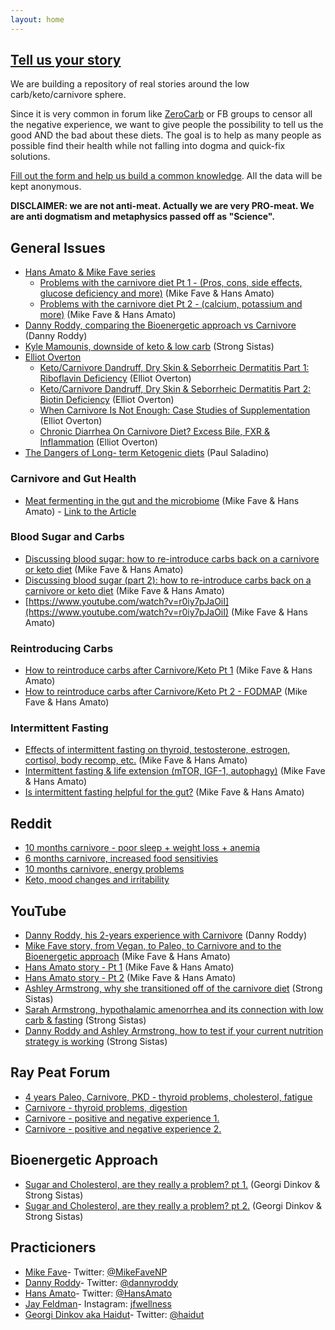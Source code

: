 ```yaml
---
layout: home
---
```


## [Tell us your story](https://t.co/WLsZBFpedB?amp=1)

We are building a repository of real stories around the low carb/keto/carnivore sphere. 

Since it is very common in forum like [ZeroCarb](https://www.reddit.com/r/zerocarb/) or FB groups to censor all the negative experience, we want to give people the possibility to tell us the good AND the bad about these diets. The goal is to help as many people as possible find their health while not falling into dogma and quick-fix solutions. 

[Fill out the form and help us build a common knowledge](https://t.co/WLsZBFpedB?amp=1). All the data will be kept anonymous.

**DISCLAIMER: we are not anti-meat. Actually we are very PRO-meat. We are anti dogmatism and metaphysics passed off as "Science".**

## General Issues

* [Hans Amato & Mike Fave series](https://www.youtube.com/channel/UCi1TIaHvuEpZ3f_eb3cWwGQ)
    * [Problems with the carnivore diet Pt 1 - (Pros, cons, side effects, glucose deficiency and more)](https://www.youtube.com/watch?v=pCuJ-h91tpE) (Mike Fave & Hans Amato)
    * [Problems with the carnivore diet Pt 2 - (calcium, potassium and more)](https://www.youtube.com/watch?v=ihByfIEDLXQ) (Mike Fave & Hans Amato)
* [Danny Roddy, comparing the Bioenergetic approach vs Carnivore](https://www.youtube.com/watch?v=dDNMkpTV-AM) (Danny Roddy)
* [Kyle Mamounis, downside of keto & low carb](https://www.youtube.com/watch?v=YF76CpYLvt4) (Strong Sistas)
* [Elliot Overton](https://www.eonutrition.co.uk/)
    * [Keto/Carnivore Dandruff, Dry Skin & Seborrheic Dermatitis Part 1: Riboflavin Deficiency](https://www.youtube.com/watch?v=PGo76Ve7_-8) (Elliot Overton)
    * [Keto/Carnivore Dandruff, Dry Skin & Seborrheic Dermatitis Part 2: Biotin Deficiency](https://www.youtube.com/watch?v=KekAIE6umdY) (Elliot Overton)
    * [When Carnivore Is Not Enough: Case Studies of Supplementation](https://www.youtube.com/watch?v=kAGCyW4GBuU) (Elliot Overton)
    * [Chronic Diarrhea On Carnivore Diet? Excess Bile, FXR & Inflammation](https://www.youtube.com/watch?v=xjWSF8V1H00) (Elliot Overton)
* [The Dangers of Long- term Ketogenic diets](https://www.youtube.com/watch?v=1VsnQU7Q1jQ) (Paul Saladino)

### Carnivore and Gut Health

* [Meat fermenting in the gut and the microbiome](https://youtu.be/klOMN39kVl0?t=4604) (Mike Fave & Hans Amato) - [Link to the Article](https://pubmed.ncbi.nlm.nih.gov/26527169/)


### Blood Sugar and Carbs

 * [Discussing blood sugar: how to re-introduce carbs back on a carnivore or keto diet](https://www.youtube.com/watch?v=EFpPDB_FjdI) (Mike Fave & Hans Amato)
 * [Discussing blood sugar (part 2): how to re-introduce carbs back on a carnivore or keto diet](https://www.youtube.com/watch?v=CrNg8pW8w4g) (Mike Fave & Hans Amato)
 * [https://www.youtube.com/watch?v=r0iy7pJaOiI](https://www.youtube.com/watch?v=r0iy7pJaOiI) (Mike Fave & Hans Amato)

### Reintroducing Carbs

* [How to reintroduce carbs after Carnivore/Keto Pt 1](https://www.youtube.com/watch?v=XASw79e2wfg) (Mike Fave & Hans Amato)
* [How to reintroduce carbs after Carnivore/Keto Pt 2 - FODMAP](https://www.youtube.com/watch?v=3NByGzyF4h4) (Mike Fave & Hans Amato)

### Intermittent Fasting

* [Effects of intermittent fasting on thyroid, testosterone, estrogen, cortisol, body recomp, etc.](https://www.youtube.com/watch?v=hllY6xpbGTc) (Mike Fave & Hans Amato)
* [Intermittent fasting & life extension (mTOR, IGF-1, autophagy)](https://www.youtube.com/watch?v=PR0Si2lv9eg) (Mike Fave & Hans Amato)
* [Is intermittent fasting helpful for the gut?](https://www.youtube.com/watch?v=IO6UnFubU3o) (Mike Fave & Hans Amato)

## Reddit

* [10 months carnivore - poor sleep + weight loss + anemia](https://www.reddit.com/r/carnivore/comments/i1un48/considering_quitting_carnivore_advice/)
* [6 months carnivore, increased food sensitivies](https://www.reddit.com/r/carnivore/comments/i1un48/considering_quitting_carnivore_advice/)
* [10 months carnivore, energy problems](https://www.reddit.com/r/raypeat/comments/fwrh92/coming_off_of_highfat_ketogenic_carnivore_diet/) 
* [Keto, mood changes and irritability](https://www.reddit.com/r/keto/comments/agmhw7/long_term_keto_problems_irritability_apathy/)  


## YouTube

* [Danny Roddy, his 2-years experience with Carnivore](https://www.youtube.com/watch?v=ScphI4jReJ0) (Danny Roddy)
* [Mike Fave story, from Vegan, to Paleo, to Carnivore and to the Bioenergetic approach](https://www.youtube.com/watch?v=5anfMsJ5I7c) (Mike Fave & Hans Amato)
* [Hans Amato story - Pt 1](https://www.youtube.com/watch?v=ZVZR6iQ00hQ) (Mike Fave & Hans Amato)
* [Hans Amato story - Pt 2](https://www.youtube.com/watch?v=rMVcDtgM4I4) (Mike Fave & Hans Amato)
* [Ashley Armstrong, why she transitioned off of the carnivore diet](https://www.youtube.com/watch?v=dDNMkpTV-AM) (Strong Sistas)
* [Sarah Armstrong,  hypothalamic amenorrhea and its connection with low carb & fasting](https://www.youtube.com/watch?v=QeLpIYIbJPs) (Strong Sistas)
* [Danny Roddy and Ashley Armstrong, how to test if your current nutrition strategy is working](https://www.youtube.com/watch?v=dDNMkpTV-AM) (Strong Sistas)

## Ray Peat Forum

* [4 years Paleo, Carnivore, PKD - thyroid problems, cholesterol, fatigue ](https://raypeatforum.com/community/threads/transitioning-from-zc-pkd-carnivore.36670/) 
* [Carnivore - thyroid problems, digestion](https://raypeatforum.com/community/threads/coming-from-carnivore-keto-how-to-improve.38078/) 
* [Carnivore - positive and negative experience 1.](https://raypeatforum.com/community/threads/the-carnivore-code.33912/) 
* [Carnivore - positive and negative experience 2.](https://raypeatforum.com/community/threads/carnivore-zerocarb-subreddit-idiocy.39033/) 

## Bioenergetic Approach

* [Sugar and Cholesterol, are they really a problem? pt 1.](https://www.youtube.com/watch?v=M_IOfM5emro) (Georgi Dinkov & Strong Sistas)
* [Sugar and Cholesterol, are they really a problem? pt 2.](https://www.youtube.com/watch?v=yRcXtTjfb-M) (Georgi Dinkov & Strong Sistas)

## Practicioners

* [Mike Fave](https://mikefavenp.com/)- Twitter: [@MikeFaveNP](https://twitter.com/MikeFaveNP)
* [Danny Roddy](https://www.dannyroddy.com/)- Twitter: [@dannyroddy](https://twitter.com/dannyroddy)
* [Hans Amato](https://men-elite.com/)- Twitter: [@HansAmato](https://twitter.com/HansAmato)
* [Jay Feldman](https://linktr.ee/jfwellness)- Instagram: [jfwellness](https://www.instagram.com/jfwellness/?hl=en)
* [Georgi Dinkov aka Haidut](http://haidut.me/)- Twitter: [@haidut](https://twitter.com/haidut)



